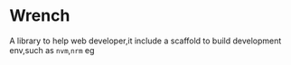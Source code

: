 # Wrench
A library to help web developer,it include a scaffold to build development env,such as `nvm`,`nrm` eg
